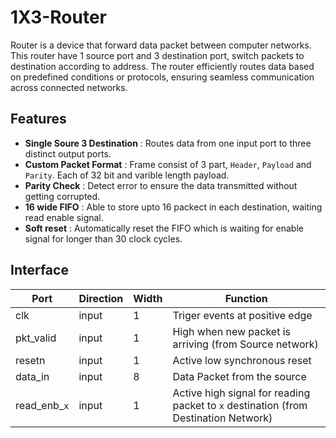 # 1X3-Router

Router is a device that forward data packet between computer networks. This router have 1 source port and 3 destination port, switch packets to destination according to address. The router efficiently routes data based on predefined conditions or protocols, ensuring seamless communication across connected networks.

## Features

- **Single Soure 3 Destination** : Routes data from one input port to three distinct output ports.
- **Custom Packet Format** : Frame consist of 3 part, `Header`, `Payload` and `Parity`. Each of 32 bit and varible length payload.
- **Parity Check** : Detect error to ensure the data transmitted without getting corrupted.
- **16 wide FIFO** : Able to store upto 16 packect in each destination, waiting read enable signal.
- **Soft reset** : Automatically reset the FIFO which is waiting for enable signal for longer than 30 clock cycles.

## Interface

| Port         | Direction | Width | Function                                     |
| ------------ | --------- | ----- | -------------------------------------------- |
| clk          | input     | 1     | Triger events at positive edge               |
| pkt_valid    | input     | 1     | High when new packet is arriving (from Source network)  |
| resetn       | input     | 1     | Active low synchronous reset                 |
| data_in      | input     | 8     | Data Packet from the source                  |
| read_enb_`x` | input     | 1     | Active high signal for reading packet to `x` destination (from Destination Network) |
